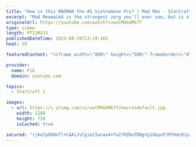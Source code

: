 ```yaml
---
title: "How is this MADMAN the #1 Vietnamese Pro? | Mad Meo - StarCraft 2"
excerpt: "Mad MeomaikA is the strangest zerg you'll ever see, but is also somehow Vietnam's #1 StarCraft 2 player! Lets take a dive into the filth that is Meo's devastating plays & insane army compositions. -- 🐷 Second Channel for Learning StarCraft 2: https://www.youtube.com/c/PiGRandom 🐷 Third Channel for"
originalUrl: https://youtube.com/watch?v=wvCMHG4Mk7Y
type: video
length: PT21M31S
publishedDateTime: 2023-08-29T13:19:16Z
heat: 50

featuredContent: "<iframe width=\"800\" height=\"500\" frameborder=\"0\" src=\"https://www.youtube.com/embed/wvCMHG4Mk7Y\" allow=\"accelerometer; autoplay; encrypted-media; gyroscope; picture-in-picture\" allowfullscreen></iframe>"

provider:
  name: PiG
  domain: youtube.com

topics:
  - StarCraft 2

images:
  - url: https://i.ytimg.com/vi/wvCMHG4Mk7Y/maxresdefault.jpg
    width: 1280
    height: 720
    isCached: true

secured: "rj6afpD08oTl+CAAiJvCgieCIwnaa4+7w27RZNuTDBgYg1UbpoPJPFHdo9/preOLv2nJAdnOR2LUHF/ejkM2Yg5wljG14Wml/NzzifzVHwVwEE7D540klD5yow8Y3NsfUaAy/qozd68mG2szR56qZyd1e1ElhVizR2D40m6jfXc6f1YxdjjtqHGm7PucnqaR/HbGwpERoCOTh2ZvUUigcVXwFdqu6XaWfZYjcNEtwFdvTT3aID863FTfX0vPHFpkUrybFDFkVjoZPhptNRq7I1xJmoA9VIfYxt6nc5MSX0M5xG51BJoSv15pM15pJ7t2zz/1Qm0gTqPSzEIMbvQbYUX21M9W7wRqDb0J+v2NJkxaNENwhz3UmXC0qG+/PwrqK4GqxMySjj/esymtzucaEzB9LRbxOLprzdykCwLNs2c=;ix4rJ32HXq2mJmuAEVVB+A=="
---
```


